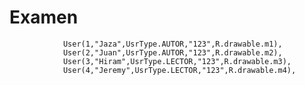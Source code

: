 # Examen
                User(1,"Jaza",UsrType.AUTOR,"123",R.drawable.m1),
                User(2,"Juan",UsrType.AUTOR,"123",R.drawable.m2),
                User(3,"Hiram",UsrType.LECTOR,"123",R.drawable.m3),
                User(4,"Jeremy",UsrType.LECTOR,"123",R.drawable.m4),
